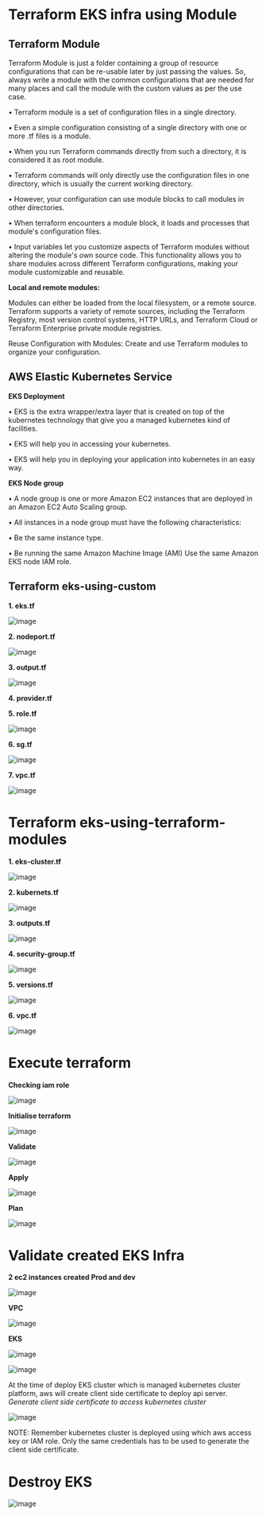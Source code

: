 

# **Terraform EKS infra using Module**

## **Terraform Module**

Terraform Module is just a folder containing a group of resource configurations that can be re-usable later by just passing the values. So, always write a module with the common configurations that are needed for many places and call the module with the custom values as per the use case.
 
•	Terraform module is a set of configuration files in a single directory.

•	Even a simple configuration consisting of a single directory with one or more .tf files is a module. 

•	When you run Terraform commands directly from such a directory, it is considered it as root module. 

•	Terraform commands will only directly use the configuration files in one directory, which is usually the current working directory. 

•	However, your configuration can use module blocks to call modules in other directories. 

•	When terraform encounters a module block, it loads and processes that module's configuration files.

•	Input variables let you customize aspects of Terraform modules without altering the module's own source code. This functionality allows you to share modules across different Terraform configurations, making your module customizable and reusable.

**Local and remote modules:**

Modules can either be loaded from the local filesystem, or a remote source. Terraform supports a variety of remote sources, including the Terraform Registry, most version control systems, HTTP URLs, and Terraform Cloud or Terraform Enterprise private module registries.

Reuse Configuration with Modules:  Create and use Terraform modules to organize your configuration. 





## **AWS Elastic Kubernetes Service**


**EKS Deployment**


•	EKS is the extra wrapper/extra layer that is created on top of the kubernetes technology that give you a managed kubernetes kind of facilities.

•	EKS will help you in accessing your kubernetes.

•	EKS will help you in deploying your application into kubernetes in an easy way.


**EKS Node group**


•	A node group is one or more Amazon EC2 instances that are deployed in an Amazon EC2 Auto Scaling group. 

•	All instances in a node group must have the following characteristics: 

•	Be the same instance type. 

•	Be running the same Amazon Machine Image (AMI) Use the same Amazon EKS node IAM role.


## **Terraform eks-using-custom**

**1. eks.tf**

![image](https://github.com/Namg04/terraform-module/assets/61374484/1e82f621-ce13-4a16-ad30-f4b6ff7b3e66)




**2. nodeport.tf**

![image](https://github.com/Namg04/terraform-module/assets/61374484/455fabf3-12c7-4439-93d2-b8f606329b65)


**3. output.tf**

![image](https://github.com/Namg04/terraform-module/assets/61374484/29d0315b-9519-4888-8fd1-464d036dec66)


**4. provider.tf**


**5. role.tf**

![image](https://github.com/Namg04/terraform-module/assets/61374484/d67322c1-a5b7-45b6-a4d5-20ebcf6d1c0c)



**6. sg.tf**

![image](https://github.com/Namg04/terraform-module/assets/61374484/fcff8826-ceb4-4cbb-84f5-66a69431573c)




**7. vpc.tf**

![image](https://github.com/Namg04/terraform-module/assets/61374484/1f73fa2d-8881-479c-877a-cb86e8032e1c)


   




# **Terraform eks-using-terraform-modules**


**1. eks-cluster.tf**

![image](https://github.com/Namg04/terraform-module/assets/61374484/b67184d0-8543-4484-a662-37a737bc8076)


**2. kubernets.tf**

![image](https://github.com/Namg04/terraform-module/assets/61374484/9d9c0a46-349f-4ddc-855a-42c5f4592c06)


**3. outputs.tf**

![image](https://github.com/Namg04/terraform-module/assets/61374484/b6738bdc-337c-4d98-9e87-1c2e0973f0db)


**4. security-group.tf**

![image](https://github.com/Namg04/terraform-module/assets/61374484/f1d1c93f-da82-4904-9857-17642f931197)


**5. versions.tf**

![image](https://github.com/Namg04/terraform-module/assets/61374484/1c06a16c-7777-4a36-9938-9cacbff24fd3)


**6. vpc.tf**

![image](https://github.com/Namg04/terraform-module/assets/61374484/3af15841-1a63-42be-bebb-02198295779b)




# **Execute terraform**  

**Checking iam role**

![image](https://github.com/Namg04/terraform-module/assets/61374484/10a1ec1f-71a1-408c-aee3-b4cbdca11c91)


**Initialise terraform**

![image](https://github.com/Namg04/terraform-module/assets/61374484/08bef834-acda-487a-95e9-49ded983bd73)

**Validate**

![image](https://github.com/Namg04/terraform-module/assets/61374484/4910bd4d-b60e-46a0-b223-aed3873c2df3)

**Apply**

![image](https://github.com/Namg04/terraform-module/assets/61374484/47f59f05-247a-4dbb-854d-2327a9eee31a)


**Plan**

![image](https://github.com/Namg04/terraform-module/assets/61374484/312ba43f-d664-4dc2-b8da-5b9be56c72cb)



# **Validate created EKS Infra**


**2 ec2 instances created Prod and dev**

![image](https://github.com/Namg04/terraform-module/assets/61374484/68cc63df-8e57-4c46-b7df-f7c0615d6ebc)


**VPC**

![image](https://github.com/Namg04/terraform-module/assets/61374484/5e8065a3-6c03-490d-92aa-692539d7ca02)

**EKS**

![image](https://github.com/Namg04/terraform-module/assets/61374484/d90706d1-40ab-4159-8fed-620fed1677b5)


![image](https://github.com/Namg04/terraform-module/assets/61374484/6ea0a83c-2140-487b-8668-7f1ba8baa67a)

At the time of deploy EKS cluster which is managed kubernetes cluster platform, aws will create client side certificate to deploy api server. 
*Generate client side certificate to access kubernetes cluster*

![image](https://github.com/Namg04/terraform-module/assets/61374484/a7bc5cfb-65a3-4373-bd0c-a2cabd15348b)

NOTE: Remember kubernetes cluster is deployed using which aws access key or IAM role. 
Only the same credentials has to be used to generate the client side certificate.


# **Destroy EKS**

![image](https://github.com/Namg04/terraform-module/assets/61374484/2d0c05c0-8b8f-45bd-860d-56edf5109649)

